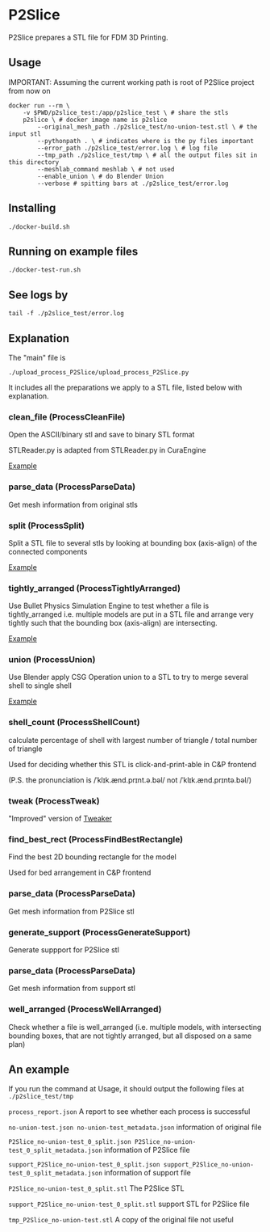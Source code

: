 # P2Slice

P2Slice prepares a STL file for FDM 3D Printing.

## Usage

IMPORTANT: Assuming the current working path is root of P2Slice project from now on

```
docker run --rm \
    -v $PWD/p2slice_test:/app/p2slice_test \ # share the stls
    p2slice \ # docker image name is p2slice
        --original_mesh_path ./p2slice_test/no-union-test.stl \ # the input stl
        --pythonpath . \ # indicates where is the py files important
        --error_path ./p2slice_test/error.log \ # log file
        --tmp_path ./p2slice_test/tmp \ # all the output files sit in this directory
        --meshlab_command meshlab \ # not used
        --enable_union \ # do Blender Union
        --verbose # spitting bars at ./p2slice_test/error.log
```

## Installing
```
./docker-build.sh
```

## Running on example files
```
./docker-test-run.sh
```

## See logs by
```
tail -f ./p2slice_test/error.log
```

## Explanation

The "main" file is
```
./upload_process_P2Slice/upload_process_P2Slice.py
```

It includes all the preparations we apply to a STL file, listed below with
explanation.

### clean_file (ProcessCleanFile)

Open the ASCII/binary stl and save to binary STL format

STLReader.py is adapted from STLReader.py in CuraEngine

[Example](./p2slice_test/split-test.stl)

### parse_data (ProcessParseData)

Get mesh information from original stls

### split (ProcessSplit)

Split a STL file to several stls by looking at bounding box (axis-align) of the
connected components

[Example](./p2slice_test/split-test.stl)

### tightly_arranged (ProcessTightlyArranged)

Use Bullet Physics Simulation Engine to test
whether a file is tightly_arranged i.e. multiple models are put in a STL file
and arrange very tightly such that the bounding box (axis-align) are intersecting.

[Example](./p2slice_test/tightly-arranged.stl)

### union (ProcessUnion)

Use Blender apply CSG Operation union to a STL to try to merge several shell to
single shell

[Example](./p2slice_test/union-test.stl)

### shell_count (ProcessShellCount)

calculate percentage of shell with largest number of triangle
/ total number of triangle

Used for deciding whether this STL is click-and-print-able in C&P frontend

(P.S. the pronunciation is /ˈklɪk.ænd.prɪnt.ə.bəl/ not /ˈklɪk.ænd.prɪntə.bəl/)

### tweak (ProcessTweak)

"Improved" version of [Tweaker](https://github.com/ChristophSchranz/Tweaker-3)

### find_best_rect (ProcessFindBestRectangle)

Find the best 2D bounding rectangle for the model

Used for bed arrangement in C&P frontend

### parse_data (ProcessParseData)

Get mesh information from P2Slice stl

### generate_support (ProcessGenerateSupport)

Generate suppport for P2Slice stl

### parse_data (ProcessParseData)

Get mesh information from support stl

### well_arranged (ProcessWellArranged)

Check whether a file is well_arranged (i.e. multiple models, with intersecting bounding boxes, that are not tightly arranged, but all disposed on a same plan) 

## An example

If you run the command at Usage, it should output the following files at ```./p2slice_test/tmp```

```process_report.json``` A report to see whether each process is successful

```no-union-test.json no-union-test_metadata.json```
information of original file

```P2Slice_no-union-test_0_split.json P2Slice_no-union-test_0_split_metadata.json```
information of P2Slice file

``` support_P2Slice_no-union-test_0_split.json support_P2Slice_no-union-test_0_split_metadata.json ```
information of support file

```P2Slice_no-union-test_0_split.stl``` The P2Slice STL

```support_P2Slice_no-union-test_0_split.stl``` support STL for P2Slice file

```tmp_P2Slice_no-union-test.stl``` A copy of the original file not useful

